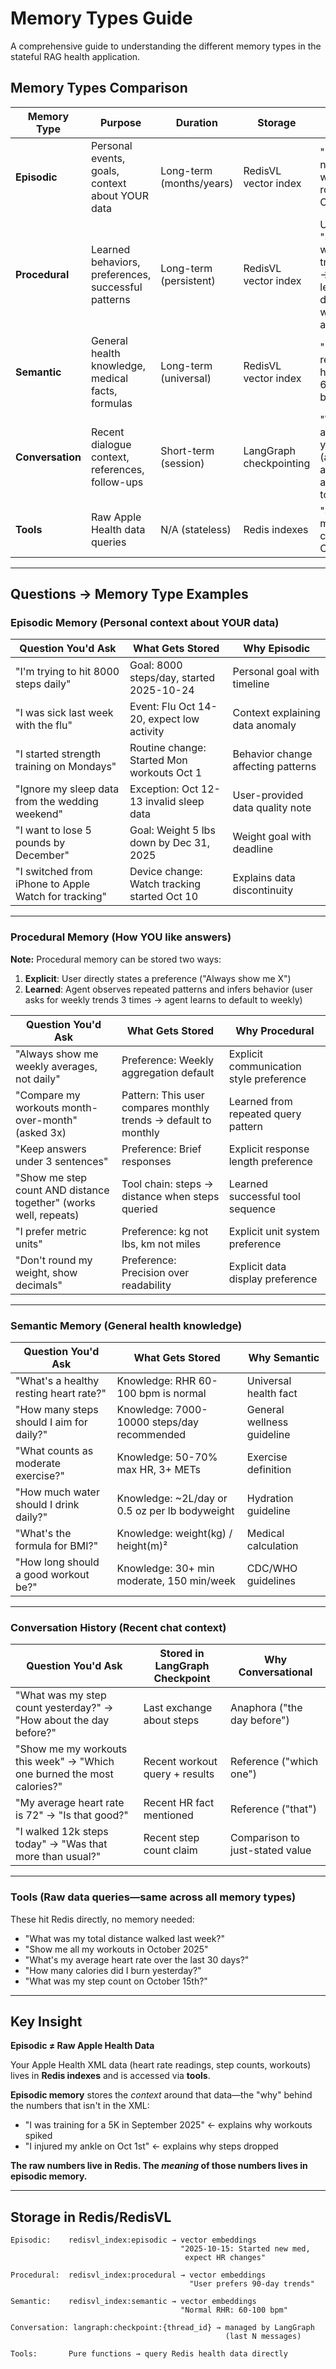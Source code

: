 # Memory Types Guide

A comprehensive guide to understanding the different memory types in the stateful RAG health application.

## Memory Types Comparison

| Memory Type | Purpose | Duration | Storage | Example |
|------------|---------|----------|---------|---------|
| **Episodic** | Personal events, goals, context about YOUR data | Long-term (months/years) | RedisVL vector index | "I started a new workout routine on Oct 1st" |
| **Procedural** | Learned behaviors, preferences, successful patterns | Long-term (persistent) | RedisVL vector index | User asks "show weekly trends" 3x → Agent learns: default to weekly aggregation |
| **Semantic** | General health knowledge, medical facts, formulas | Long-term (universal) | RedisVL vector index | "Normal resting heart rate is 60-100 bpm" |
| **Conversation** | Recent dialogue context, references, follow-ups | Short-term (session) | LangGraph checkpointing | "What about yesterday?" (after asking about today) |
| **Tools** | Raw Apple Health data queries | N/A (stateless) | Redis indexes | "Show me my step count for Oct 15th" |

---

## Questions → Memory Type Examples

### Episodic Memory (Personal context about YOUR data)

| Question You'd Ask | What Gets Stored | Why Episodic |
|-------------------|------------------|--------------|
| "I'm trying to hit 8000 steps daily" | Goal: 8000 steps/day, started 2025-10-24 | Personal goal with timeline |
| "I was sick last week with the flu" | Event: Flu Oct 14-20, expect low activity | Context explaining data anomaly |
| "I started strength training on Mondays" | Routine change: Started Mon workouts Oct 1 | Behavior change affecting patterns |
| "Ignore my sleep data from the wedding weekend" | Exception: Oct 12-13 invalid sleep data | User-provided data quality note |
| "I want to lose 5 pounds by December" | Goal: Weight 5 lbs down by Dec 31, 2025 | Weight goal with deadline |
| "I switched from iPhone to Apple Watch for tracking" | Device change: Watch tracking started Oct 10 | Explains data discontinuity |

---

### Procedural Memory (How YOU like answers)

**Note:** Procedural memory can be stored two ways:
1. **Explicit**: User directly states a preference ("Always show me X")
2. **Learned**: Agent observes repeated patterns and infers behavior (user asks for weekly trends 3 times → agent learns to default to weekly)

| Question You'd Ask | What Gets Stored | Why Procedural |
|-------------------|------------------|--------------|
| "Always show me weekly averages, not daily" | Preference: Weekly aggregation default | Explicit communication style preference |
| "Compare my workouts month-over-month" (asked 3x) | Pattern: This user compares monthly trends → default to monthly | Learned from repeated query pattern |
| "Keep answers under 3 sentences" | Preference: Brief responses | Explicit response length preference |
| "Show me step count AND distance together" (works well, repeats) | Tool chain: steps → distance when steps queried | Learned successful tool sequence |
| "I prefer metric units" | Preference: kg not lbs, km not miles | Explicit unit system preference |
| "Don't round my weight, show decimals" | Preference: Precision over readability | Explicit data display preference |

---

### Semantic Memory (General health knowledge)

| Question You'd Ask | What Gets Stored | Why Semantic |
|-------------------|------------------|--------------|
| "What's a healthy resting heart rate?" | Knowledge: RHR 60-100 bpm is normal | Universal health fact |
| "How many steps should I aim for daily?" | Knowledge: 7000-10000 steps/day recommended | General wellness guideline |
| "What counts as moderate exercise?" | Knowledge: 50-70% max HR, 3+ METs | Exercise definition |
| "How much water should I drink daily?" | Knowledge: ~2L/day or 0.5 oz per lb bodyweight | Hydration guideline |
| "What's the formula for BMI?" | Knowledge: weight(kg) / height(m)² | Medical calculation |
| "How long should a good workout be?" | Knowledge: 30+ min moderate, 150 min/week | CDC/WHO guidelines |

---

### Conversation History (Recent chat context)

| Question You'd Ask | Stored in LangGraph Checkpoint | Why Conversational |
|-------------------|-------------------------------|-------------------|
| "What was my step count yesterday?" → "How about the day before?" | Last exchange about steps | Anaphora ("the day before") |
| "Show me my workouts this week" → "Which one burned the most calories?" | Recent workout query + results | Reference ("which one") |
| "My average heart rate is 72" → "Is that good?" | Recent HR fact mentioned | Reference ("that") |
| "I walked 12k steps today" → "Was that more than usual?" | Recent step count claim | Comparison to just-stated value |

---

### Tools (Raw data queries—same across all memory types)

These hit Redis directly, no memory needed:

- "What was my total distance walked last week?"
- "Show me all my workouts in October 2025"
- "What's my average heart rate over the last 30 days?"
- "How many calories did I burn yesterday?"
- "What was my step count on October 15th?"

---

## Key Insight

**Episodic ≠ Raw Apple Health Data**

Your Apple Health XML data (heart rate readings, step counts, workouts) lives in **Redis indexes** and is accessed via **tools**.

**Episodic memory** stores the *context* around that data—the "why" behind the numbers that isn't in the XML:

- "I was training for a 5K in September 2025" ← explains why workouts spiked
- "I injured my ankle on Oct 1st" ← explains why steps dropped

**The raw numbers live in Redis. The *meaning* of those numbers lives in episodic memory.**

---

## Storage in Redis/RedisVL

```
Episodic:    redisvl_index:episodic → vector embeddings
                                      "2025-10-15: Started new med,
                                       expect HR changes"

Procedural:  redisvl_index:procedural → vector embeddings
                                        "User prefers 90-day trends"

Semantic:    redisvl_index:semantic → vector embeddings
                                      "Normal RHR: 60-100 bpm"

Conversation: langraph:checkpoint:{thread_id} → managed by LangGraph
                                                (last N messages)

Tools:       Pure functions → query Redis health data directly
```
